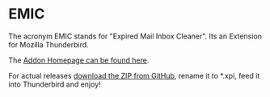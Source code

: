 EMIC
====

The acronym EMIC stands for "Expired Mail Inbox Cleaner".
Its an Extension for Mozilla Thunderbird.

The [Addon Homepage can be found here](https://addons.mozilla.org/thunderbird/addon/emic/).

For actual releases [download the ZIP from GitHub](https://github.com/XxJo3yxX/emic/archive/master.zip), rename it to *.xpi, feed it into Thunderbird and enjoy!